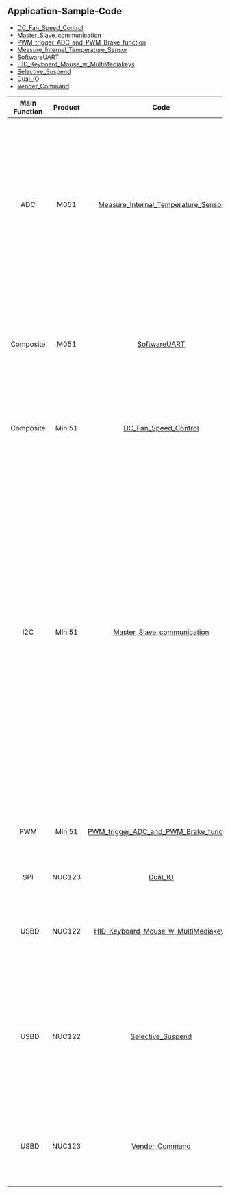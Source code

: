Application-Sample-Code
-----------------------
- [DC_Fan_Speed_Control](http://www.nuvoton.com/opencms/resource-download.jsp?tp_GUID=EC0120151216133919)
- [Master_Slave_communication](http://www.nuvoton.com/opencms/resource-download.jsp?tp_GUID=EC0120151216134016)
- [PWM_trigger_ADC_and_PWM_Brake_function](http://www.nuvoton.com/opencms/resource-download.jsp?tp_GUID=EC0120151216134105)
- [Measure_Internal_Temperature_Sensor](http://www.nuvoton.com/opencms/resource-download.jsp?tp_GUID=EC0120151216133639)
- [SoftwareUART](http://www.nuvoton.com/opencms/resource-download.jsp?tp_GUID=EC0120151216133807)
- [HID_Keyboard_Mouse_w_MultiMediakeys](http://www.nuvoton.com/opencms/resource-download.jsp?tp_GUID=EC0120151216134204)
- [Selective_Suspend](http://www.nuvoton.com/opencms/resource-download.jsp?tp_GUID=EC0120151216134257)
- [Dual_IO](http://www.nuvoton.com/opencms/resource-download.jsp?tp_GUID=EC0120151216134343)
- [Vender_Command](http://www.nuvoton.com/opencms/resource-download.jsp?tp_GUID=EC0120151216134432)


| Main Function | Product  | Code | Description |
| :-----------: | :------: | :--: | :---------  |
|      ADC      |   M051   | [Measure_Internal_Temperature_Sensor](http://www.nuvoton.com/opencms/resource-download.jsp?tp_GUID=EC0120151216133639) | Transform band-gap voltage through ADC7, and then use band-gap voltage to calculate ADC reference voltage. After that, use ADC7 to transform the value detected by a temperature sensor to calculate the voltage of temperature sensor. |
|   Composite   |  M051 | [SoftwareUART](http://www.nuvoton.com/opencms/resource-download.jsp?tp_GUID=EC0120151216133807) | Use GPIO to create software UART if the number of hardware UART is insufficient. This example is to create UART protocol from GPIO through time interrupt. |
|   Composite   |  Mini51 | [DC_Fan_Speed_Control](http://www.nuvoton.com/opencms/resource-download.jsp?tp_GUID=EC0120151216133919) | The fan speed is captured by Timer0 Capture, and then adjusted through PWM2. |
|   I2C   |  Mini51 | [Master_Slave_communication](http://www.nuvoton.com/opencms/resource-download.jsp?tp_GUID=EC0120151216134016) | A master transfers data to a slave. That is, the master transfers the slave address to call the slave, and then sends the data address to the slave and keeps transmitting 10 data to the slave. The slave saves data in sequence to the data address. After the transmission, the master will start to read data; the master sends the slave address and data address to the slave, and gets 10 data back in sequence from the slave. At last, the master compares the received data with the original data for verification. | 
|   PWM   |  Mini51 | [PWM_trigger_ADC_and_PWM_Brake_function](http://www.nuvoton.com/opencms/resource-download.jsp?tp_GUID=EC0120151216134105) | PWM output is configured to trigger ADC, and can be stopped by brake function. |
|   SPI   |  NUC123 | [Dual_IO](http://www.nuvoton.com/opencms/resource-download.jsp?tp_GUID=EC0120151216134343) | Speed up SPI Read/Write function by using Dual I/O. | 
|   USBD  |  NUC122 | [HID_Keyboard_Mouse_w_MultiMediakeys](http://www.nuvoton.com/opencms/resource-download.jsp?tp_GUID=EC0120151216134204) | Support HID keyboard and mouse devices simultaneously. Add source code to control Multi-Media Keys and LEDs. |
|   USBD  |  NUC122 | [Selective_Suspend](http://www.nuvoton.com/opencms/resource-download.jsp?tp_GUID=EC0120151216134257) | Support USB Selective Suspend function:          1. Need to declare USB 2.0 device             *  2. Add 0xee to String descriptor                  *  3. Support vender command             *  4. Support Windows 8 or later             |
|   USBD  |  NUC123 | [Vender_Command](http://www.nuvoton.com/opencms/resource-download.jsp?tp_GUID=EC0120151216134432) | Vender command sends data through the control transfer. There are three steps: setup, data and status. | 

